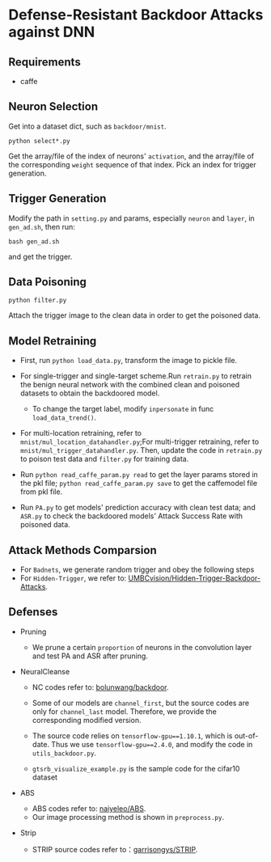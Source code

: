 # Defense-Resistant Backdoor Attacks against DNN

## Requirements
* caffe 

## Neuron Selection
Get into a dataset dict, such as `backdoor/mnist`. 
```
python select*.py
```
Get the array/file of the index of neurons' `activation`, and the array/file of the corresponding `weight` sequence of that index. Pick an index for trigger generation.

## Trigger Generation  
Modify the path in `setting.py` and params, especially `neuron` and `layer`, in `gen_ad.sh`, then run:
```
bash gen_ad.sh
```
and get the trigger.

## Data Poisoning
```
python filter.py
```
Attach the trigger image to the clean data in order to get the poisoned data. 

## Model Retraining
- First, run `python load_data.py`, transform the image to pickle file.
- For single-trigger and single-target scheme.Run `retrain.py` to retrain the benign neural network with the combined clean and poisoned datasets to obtain the backdoored model.
  - To change the target label, modify `inpersonate` in func `load_data_trend()`.

- For multi-location retraining, refer to `mnist/mul_location_datahandler.py`;For multi-trigger retraining, refer to `mnist/mul_trigger_datahandler.py`. Then, update the code in `retrain.py` to poison test data and  `filter.py` for training data.

- Run `python read_caffe_param.py read` to get the layer params stored in the pkl file; `python read_caffe_param.py save` to get the caffemodel file from pkl file.

- Run `PA.py` to get models' prediction accuracy with clean test data; and `ASR.py` to check the backdoored models' Attack Success Rate with poisoned data.
## Attack Methods Comparsion
- For `Badnets`, we generate random trigger and obey the following steps
- For `Hidden-Trigger`, we refer to: [UMBCvision/Hidden-Trigger-Backdoor-Attacks](https://github.com/UMBCvision/Hidden-Trigger-Backdoor-Attacks).


## Defenses
- Pruning
  - We prune a certain `proportion` of neurons in the convolution layer and test PA and ASR after pruning.

- NeuralCleanse
    - NC codes refer to: [bolunwang/backdoor](https://github.com/bolunwang/backdoor). 
    - Some of our models are `channel_first`, but the source codes are only for `channel_last` model. Therefore, we provide the corresponding modified version.
    - The source code relies on `tensorflow-gpu==1.10.1`, which is out-of-date. Thus we use `tensorflow-gpu==2.4.0`, and modify the code in  `utils_backdoor.py`.

    - `gtsrb_visualize_example.py` is the sample code for the cifar10 dataset
- ABS 
  - ABS codes refer to: [naiyeleo/ABS](https://github.com/naiyeleo/ABS). 
  - Our image processing method is shown in `preprocess.py`.
- Strip
  - STRIP source codes refer to：[garrisongys/STRIP](https://github.com/garrisongys/STRIP).
